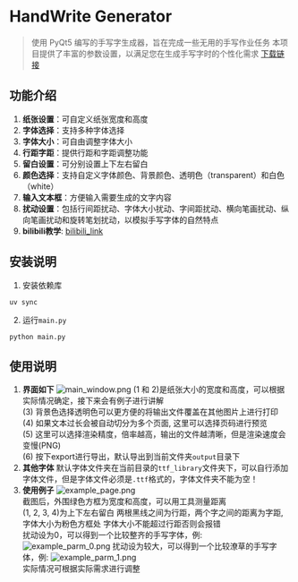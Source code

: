 # **HandWrite Generator**
> 使用 PyQt5 编写的手写字生成器，旨在完成一些无用的手写作业任务
>本项目提供了丰富的参数设置，以满足您在生成手写字时的个性化需求
>[下载链接](https://github.com/kivvi3412/HandWrite/releases)
> 
## **功能介绍**

1. **纸张设置**：可自定义纸张宽度和高度
2. **字体选择**：支持多种字体选择
3. **字体大小**：可自由调整字体大小
4. **行距字距**：提供行距和字距调整功能
5. **留白设置**：可分别设置上下左右留白
6. **颜色选择**：支持自定义字体颜色、背景颜色、透明色（transparent）和白色（white）
7. **输入文本框**：方便输入需要生成的文字内容
8. **扰动设置**：包括行间距扰动、字体大小扰动、字间距扰动、横向笔画扰动、纵向笔画扰动和旋转笔划扰动，以模拟手写字体的自然特点
9. **bilibili教学**: [bilibili_link](https://www.bilibili.com/video/BV1324y1P7pV/?share_source=copy_web&vd_source=8f4728ca528c4f3b362697c9193278ff)

## **安装说明**
1. 安装依赖库
```shell
uv sync
```
2. 运行`main.py`
```shell
python main.py
```

## **使用说明**
1. **界面如下**
![main_window.png](docs%2Fmain_window.png)
   (1 和 2)是纸张大小的宽度和高度，可以根据实际情况确定，接下来会有例子进行讲解  
   (3) 背景色选择透明色可以更方便的将输出文件覆盖在其他图片上进行打印  
   (4) 如果文本过长会被自动切分为多个页面, 这里可以选择页码进行预览  
   (5) 这里可以选择渲染精度，倍率越高，输出的文件越清晰，但是渲染速度会变慢(PNG)  
   (6) 按下export进行导出，默认导出到当前文件夹`output`目录下
2. **其他字体**
   默认字体文件夹在当前目录的`ttf_library`文件夹下，可以自行添加字体文件，但是字体文件必须是`.ttf`格式的，字体文件夹不能为空！
3. **使用例子**
![example_page.png](docs%2Fexample_page.png)  
   截图后，外围绿色方框为宽度和高度，可以用工具测量距离  
   (1, 2, 3, 4)为上下左右留白
   两根黑线之间为行距，两个字之间的距离为字距, 字体大小为粉色方框处
   字体大小不能超过行距否则会报错  
   扰动设为0，可以得到一个比较整齐的手写字体，例:
![example_parm_0.png](docs%2Fexample_parm_0.png)
   扰动设为较大，可以得到一个比较潦草的手写字体，例:
![example_parm_1.png](docs%2Fexample_parm_1.png)  
实际情况可根据实际需求进行调整
    
   
